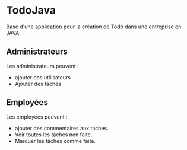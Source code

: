 # TodoJava
Base d'une application pour la création de Todo dans une entreprise en JAVA.
## Administrateurs
Les administrateurs peuvent :
- ajouter des utilisateurs
- Ajouter des tâches
## Employées
Les employées peuvent :
- ajouter des commentaires aux taches.
- Voir toutes les tâches non faite.
- Marquer les tâches comme faite.

